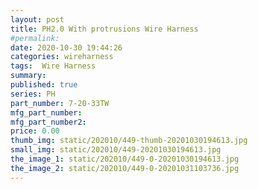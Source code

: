 ```yaml
---
layout: post
title: PH2.0 With protrusions Wire Harness
#permalink: 
date: 2020-10-30 19:44:26
categories: wireharness
tags:  Wire Harness
summary: 
published: true 
series: PH
part_number: 7-20-33TW
mfg_part_number: 
mfg_part_number2: 
price: 0.00
thumb_img: static/202010/449-thumb-20201030194613.jpg
small_img: static/202010/449-20201030194613.jpg
the_image_1: static/202010/449-0-20201030194613.jpg
the_image_2: static/202010/449-0-20201031103736.jpg
---
```



